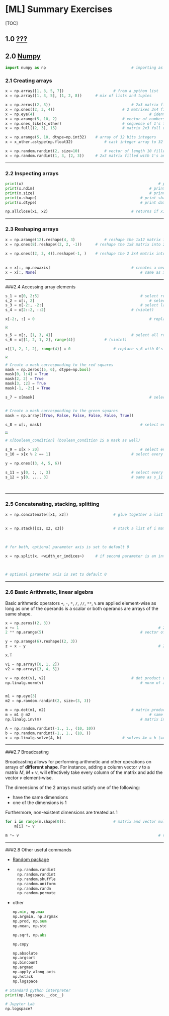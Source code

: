 # [ML] Summary Exercises

[TOC]

## 1.0	[???]()

## 2.0	[Numpy](https://docs.scipy.org/doc/numpy/reference/)

```python
import numpy as np										# importing as np is a convention
```



### 2.1	Creating arrays

```python
x = np.array([1, 3, 5, 7])						# from a python list
x = np.array([1, 3, 5], (1, 2, 8))		# mix of lists and tuples
```

```python
x = np.zeros((2, 3))									# 2x3 matrix filled with 0's
x = np.ones((2, 3, 4))								# 2 matrixes 3x4 filled with 1's
x = np.eye(4)													# identity matrix I_4
x = np.arange(5, 10, 2)								# vector of numbers from 5 to 11 with step 2
x = np.ones_like(x_other)							# sequence of 1's the same shape as x_other
x = np.full((2, 3), 15)								# matrix 2x3 full of 15's
```

```python
x = np.arange(5, 10, dtype=np.int32)	# array of 32 bits integers
x = x_other.astype(np.float32)				# cast integer array to 32 bits float array
```

```python
x = np.random.randint(2, size=10)			# vector of length 10 filled with 0's and 1's
x = np.random.randint(1, 3, (2, 3))		# 2x3 matrix filled with 1's and 2's
```

---



### 2.2	Inspecting arrays

```python
print(x)															# print array x
print(x.ndim)													# print #dimensions of x
print(x.size)													# print #elements in x
print(x.shape)												# print shape of x
print(x.dtype)												# print data type of x
```

```python
np.allclose(x1, x2)										# returns if x1's and x2's elements are the same
```

---



### 2.3	Reshaping arrays

```python
x = np.arange(12).reshape(4, 3)				# reshape the 1x12 matrix into a 4x3 matrix
x = np.ones(8).reshape((2, 2, -1))		# reshape the 1x8 matrix into 2 matrix 2xN where n
																			# is computed automatically (here 2)
x = np.ones((2, 3, 4)).reshape(-1, )	# reshape the 2 3x4 matrix into a vector of length
																			# automatically computer (here 2 * 3 * 4 = 24)
  
x = x[:, np.newaxis]									# creates a new empty axis (dimension)
x = x[:, None]												# same as x = x[:, np.newaxis]
```

---



###2.4	Accessing array elements

```python
s_1 = x[0, 2:5]												# select row 0, col 2 to 5 (orange)
s_2 = x[:, 2]													# select all rows of col 2 (red)
s_3 = x[-2:, -2:]											# select last 2 rows of last 2 col (green)
s_4 = x[2::2, ::2]										# (violet)

x[-2:, :] = 0													# replace two last rows with 0's
```

<img src="images/exercises/accessing-arrays.png" style="zoom: 50%;" />

```python
s_5 = x[:, [1, 3, 4]]									# select all rows of col 1, 3 and 4 (red)
s_6 = x[[1, 2, 1, 2], range(4)]				# (violet)

x[[1, 2, 1, 2], range(4)] = 0					# replace s_6 with 0's
```

<img src="images/exercises/accessing-arrays-2.png" style="zoom: 50%;" />

```python
# Create a mask corresponding to the red squares
mask = np.zeros((5, 6), dtype=np.bool)
mask[0, 1:4] = True
mask[2, 2] = True
mask[3, :2] = True
mask[-1, -2:] = True

s_7 = x[mask]													# select every cell in x where the mask is True (red)


# Create a mask corresponding to the green squares
mask = np.array([True, False, False, False, False, True])

s_8 = x[:, mask]											# select every row of each col where the mask is True 																			# (green)
```

<img src="images/exercises/accessing-arrays-mask.png" style="zoom: 50%;" />

```python
# x[boolean_condition] (boolean_condition IS a mask as well)

s_9 = x[x > 20]												# select every cell which value is greater than 20
s_10 = x[x % 2 == 1]									# select every cell which value is an odd number
```

```python
y = np.ones((3, 4, 5, 6))

s_11 = y[0, :, :, 3]									# select every 3 element of each row of each matrix in 																			 # the 0-th tensor
s_12 = y[0, ..., 3]										# same as s_11 = y[0, :, :, 3]. "..." is translated to
																			# "as many consecutive ':' as needed" (ellipsis 
  																		# operator)
```

---



### 2.5	Concatenating, stacking, splitting

```python
x = np.concatenate([x1, x2])					# glue together a list of i matrix of size n_i x m 																													# (m common for all x_i) into a (n_1 + ... + n_i) x m 
																			# matrix
  
x = np.stack([x1, x2, x3])						# stack a list of i matrix of size n x m (common for 
 																		 	# all x_i) into a N+1 dimensional array with x_i as 
  																		# elements

# for both, optional parameter axis is set to default 0
```

```python
x = np.split(x, <width_or_indices>)		# if second parameter is an integer N, the array will 																		 	# be split in N equal arrays. if second parameter is a
																			# 1-D array (list) of sorted integers, the entries 
  																		# indicate where (index) the array is split

# optional parameter axis is set to default 0
```

---



### 2.6	Basic Arithmetic, linear algebra

Basic arithmetic operators `+`, `-`, `*`, `/`, `//`, `**`, `%` are applied element-wise as long as one of the operands is a scalar or both operands are arrays of the same shape.

```python
x = np.zeros((2, 3))
x += 1																# 2x3 matrix of all 1's
2 ** np.arange(5)											# vector of 5 powers of 2

y = np.arange(6).reshape((2, 3))
z = x - y															# 2x3 matrix : [[1, 0, -1], [-2, -3, -4]]
```
```python
x.T																		# matrix transposition (or vector)
```

```python
v1 = np.array([0, 1, 2])
v2 = np.array([3, 4, 5])

v = np.dot(v1, v2)										# dot product of v1 and v2 (scalar)
np.linalg.norm(v)											# norm of a vector


m1 = np.eye(3)
m2 = np.random.randint(2, size=(3, 3))

m = np.dot(m1, m2)										# matrix product of m1 and m2 (matrix)
m = m1 @ m2														# same as m = np.dot(m1, m2)
np.linalg.inv(m)											# matrix inversion
```

```python
A = np.random.randint(-1., 1., (10, 10))
b = np.random.randint(-1., 1., (10, ))
x = np.linalg.solve(A, b)							# solves Ax = b (=> np.dot(A, x) - b = 0)
```

---


###2.7	Broadcasting

Broadcasting allows for performing arithmetic and other operations on arrays of **different shape**. For instance, adding a column vector $v$ to a matrix $M$, $M + v$, will effectively take every column of the matrix and add the vector $v$ element-wise.

The dimensions of the 2 arrays must satisfy one of the following:

- have the same dimensions
- one of the dimensions is 1

Furthermore, non-existent dimensions are treated as 1

```python
for i in range(m.shape[0]):						# matrix and vector multiplication
    m[i] *= v

m *= v																# vectorization. same as for loop just before
```

---



###2.8	Other useful commands

- [Random package](https://docs.scipy.org/doc/numpy-1.16.0/reference/routines.random.html)
- ```python
	np.random.randint											
	np.random.randint											 
	np.random.shuffle											 
	np.random.uniform											 
	np.random.randn												 
	np.random.permute											
	```

- other

  ```python
  np.min, np.max
  np.argmin, np.argmax
  np.prod, np.sum
  np.mean, np.std
  
  np.sqrt, np.abs
  
  np.copy
  
  np.absolute
  np.argsort
  np.bincount
  np.argmax
  np.apply_along_axis
  np.hstack
  np.logspace
  ```



```python
# Standard python interpreter
print(np.logspace.__doc__)

# Jupyter Lab
np.logspace?
```

